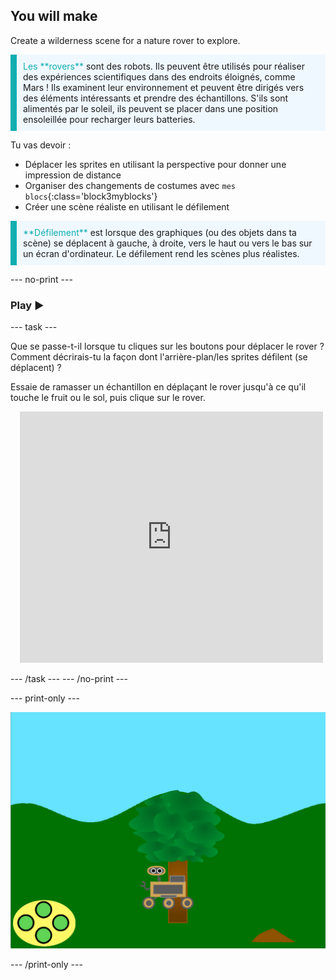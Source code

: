 ## You will make

Create a wilderness scene for a nature rover to explore.

<p style="border-left: solid; border-width:10px; border-color: #0faeb0; background-color: aliceblue; padding: 10px;">
<span style="color: #0faeb0">Les **rovers**</span> sont des robots. Ils peuvent être utilisés pour réaliser des expériences scientifiques dans des endroits éloignés, comme Mars !  Ils examinent leur environnement et peuvent être dirigés vers des éléments intéressants et prendre des échantillons. S'ils sont alimentés par le soleil, ils peuvent se placer dans une position ensoleillée pour recharger leurs batteries.
</p>

Tu vas devoir :
+ Déplacer les sprites en utilisant la perspective pour donner une impression de distance
+ Organiser des changements de costumes avec `mes blocs`{:class='block3myblocks'}
+ Créer une scène réaliste en utilisant le défilement


<p style="border-left: solid; border-width:10px; border-color: #0faeb0; background-color: aliceblue; padding: 10px;">
<span style="color: #0faeb0">**Défilement**</span> est lorsque des graphiques (ou des objets dans ta scène) se déplacent à gauche, à droite, vers le haut ou vers le bas sur un écran d'ordinateur. Le défilement rend les scènes plus réalistes.
</p>

--- no-print ---

### Play ▶️

--- task ---

<div style="display: flex; flex-wrap: wrap">
<div style="flex-basis: 175px; flex-grow: 1">  
Que se passe-t-il lorsque tu cliques sur les boutons pour déplacer le rover ? Comment décrirais-tu la façon dont l'arrière-plan/les sprites défilent (se déplacent) ?

Essaie de ramasser un échantillon en déplaçant le rover jusqu'à ce qu'il touche le fruit ou le sol, puis clique sur le rover.
</div>
<div class="scratch-preview" style="margin-left: 15px;">
  <iframe allowtransparency="true" width="485" height="402" src="https://scratch.mit.edu/projects/embed/551066826/?autostart=false" frameborder="0"></iframe>
</div>
</div>

--- /task --- --- /no-print ---

--- print-only ---

![Projet terminé](images/showcase-static.png)

--- /print-only ---
